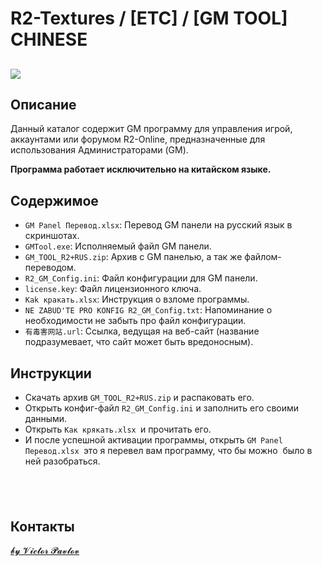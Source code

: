 <h1>R2-Textures / [ETC] / [GM TOOL] CHINESE</h1>

<h2><img src="https://raw.githubusercontent.com/Aksel911/R2-Textures/main/%5BETC%5D/%5BGM%20TOOL%5D%20CHINESE/preview.png"></h2>

<h2>Описание</h2>

<p>Данный каталог содержит GM программу для управления игрой, аккаунтами или форумом R2-Online, предназначенные для использования Администраторами (GM).</p>

<p><strong>Программа работает исключительно на китайском языке.</strong></p>

<h2>Содержимое</h2>

<ul>
	<li><code>GM Panel Перевод.xlsx</code>: Перевод GM панели на русский язык в скриншотах.</li>
	<li><code>GMTool.exe</code>: Исполняемый файл GM панели.</li>
	<li><code>GM_TOOL_R2+RUS.zip</code>: Архив с GM панелью, а так же файлом-переводом.</li>
	<li><code>R2_GM_Config.ini</code>: Файл конфигурации для GM панели.</li>
	<li><code>license.key</code>: Файл лицензионного ключа.</li>
	<li><code>Kak кракать.xlsx</code>: Инструкция о взломе программы.</li>
	<li><code>NE ZABUD&#39;TE PRO KONFIG R2_GM_Config.txt</code>: Напоминание о необходимости не забыть про файл конфигурации.</li>
	<li><code>有毒害网站.url</code>: Ссылка, ведущая на веб-сайт (название подразумевает, что сайт может быть вредоносным).</li>
</ul>

<h2>Инструкции</h2>

<ul>
	<li>Скачать архив <code>GM_TOOL_R2+RUS.zip</code> и распаковать его.</li>
	<li>Открыть конфиг-файл <code>R2_GM_Config.ini</code> и заполнить его своими данными.</li>
	<li>Открыть&nbsp;<code>Как крякать.xlsx&nbsp;</code>и прочитать его.</li>
	<li>И после успешной активации программы, открыть&nbsp;<code>GM Panel Перевод.xlsx&nbsp;</code>это я перевел вам программу, что бы можно&nbsp; было в ней разобраться.</li>
</ul>

<h2>&nbsp;</h2>

<h2>Контакты</h2>

<p><a href="https://vk.com/akselrus">𝓫𝔂 𝓥𝓲𝓬𝓽𝓸𝓻 𝓟𝓪𝓿𝓵𝓸𝓿</a></p>
